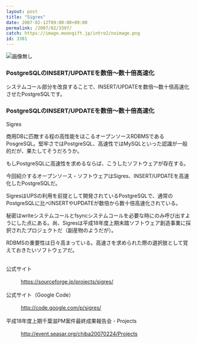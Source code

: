 ```yaml
---
layout: post
title: "Sigres"
date: 2007-02-12T09:00:00+09:00
permalink: /2007/02/3397/
catch: https://image.moongift.jp/intro2/noimage.png
id: 3381
---
```

 ![画像無し](https://image.moongift.jp/intro2/noimage.png "画像無し")
  

### PostgreSQLのINSERT/UPDATEを数倍～数十倍高速化
  
システムコール部分を改良することで、INSERT/UPDATEを数倍～数十倍高速化させたPostgreSQLです。  
<!--more-->  

### PostgreSQLのINSERT/UPDATEを数倍～数十倍高速化
  

Sigres

  

商用DBに匹敵する程の高性能をほこるオープンソースRDBMSであるPosgreSQL。堅牢さではPostgreSQL、高速性ではMySQLといった認識が一般的だが、果たしてそうだろうか。

  

もしPostgreSQLに高速性を求めるならば、こうしたソフトウェアが存在する。

  

今回紹介するオープンソース・ソフトウェアはSigres、INSERT/UPDATEを高速化したPostgreSQLだ。

  

SigresはUPSの利用を前提として開発されているPostgreSQLで、通常のPostgreSQLに比べINSERTやUPDATEが数倍から数十倍高速化されている。

  

秘密はwriteシステムコールとfsyncシステムコールを必要な時にのみ呼び出すようにした点にある。尚、Sigresは平成18年度上期未踏ソフトウェア創造事業に採択されたプロジェクトだ（副産物のようだが）。

  

RDBMSの重要性は日々高まっている。高速さを求められた際の選択肢として覚えておきたいソフトウェアだ。

  
<dl>
<br><dt>公式サイト</dt>
<br><dd><a href="https://sourceforge.jp/projects/sigres/" target="_blank">https://sourceforge.jp/projects/sigres/</a></dd>
<br><dt>公式サイト（Google Code）</dt>
<br><dd><a href="http://code.google.com/p/sigres/" target="_blank">http://code.google.com/p/sigres/</a></dd>
<br><dt>平成18年度上期千葉滋PM案件最終成果報告会 - Projects</dt>
<br><dd><a href="http://event.seasar.org/chiba20070224/Projects" target="_blank">http://event.seasar.org/chiba20070224/Projects</a></dd>
<br>
</dl>